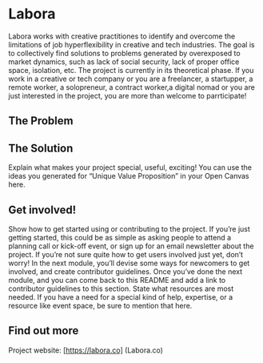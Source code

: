 # Labora
Labora works with creative practitiones to identify and overcome the limitations of job hyperflexibility in creative and tech industries. The goal is to collectively find solutions to problems generated by overexposed to market dynamics, such as lack of social security, 
lack of proper office space, isolation, etc. The project is currently in its theoretical phase. 
If you work in a creative or tech company or you are a freelancer, a startupper, a remote worker, a solopreneur, a contract worker,a digital nomad or you are just interested in the project, you are more than welcome to parrticipate!

## The Problem

## The Solution
Explain what makes your project special, useful, exciting! You can use the ideas you generated for “Unique Value Proposition” in your Open Canvas here.

## Get involved!

Show how to get started using or contributing to the project. If you’re just getting started, this could be as simple as asking people to attend a planning call or kick-off event, or sign up for an email newsletter about the project. If you’re not sure quite how to get users involved just yet, don’t worry! In the next module, you’ll devise some ways for newcomers to get involved, and create contributor guidelines. Once you’ve done the next module, and you can come back to this README and add a link to contributor guidelines to this section.
State what resources are most needed. If you have a need for a special kind of help, expertise, or a resource like event space, be sure to mention that here.
## Find out more
Project website: [https://labora.co] (Labora.co) 
